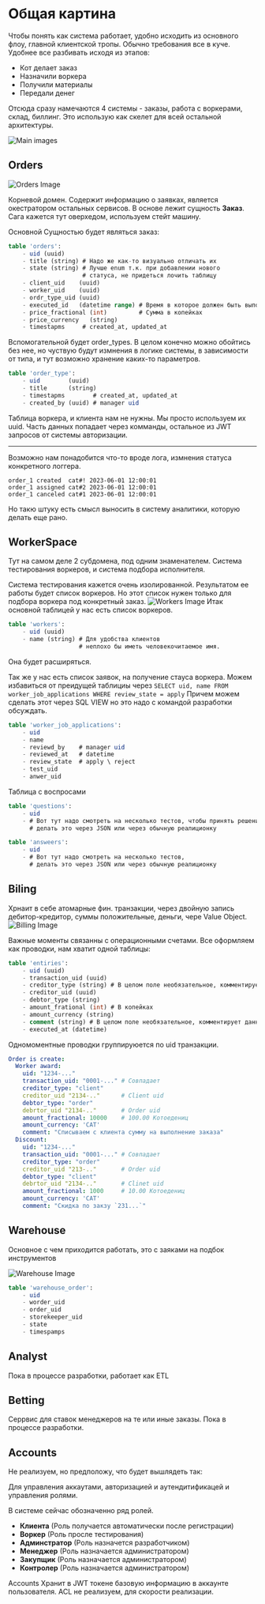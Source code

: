 
# Общая картина

Чтобы понять как система работает, удобно исходить из основного флоу, главной клиентской тропы. Обычно требования все в куче. Удобнее все разбивать исходя из этапов:

- Кот делает заказ
- Назначили воркера
- Получили материалы
- Передали денег

Отсюда сразу намечаются 4 системы - заказы, работа с воркерами,  склад, биллинг. Это использую как скелет для всей остальной архитектуры.

![Main images](images/main.jpg)


## Orders
![Orders Image](images/orders.jpg)

Корневой домен. Содержит информацию о заявках, является окестратором остальных сервисов. В основе лежит сущность **Заказ**. Сага кажется тут оверхедом, используем стейт машину.

Основной Сущностью будет являться заказ:

```sql
table 'orders':
	- uid (uuid)
	- title (string) # Надо же как-то визуально отличать их
	- state (string) # Лучше enum т.к. при добавлении нового 
					 # статуса, не придеться лочить таблицу
	- client_uid    (uuid)
	- worker_uid    (uuid)
	- ordr_type_uid (uuid)
	- executed_id   (datetime range) # Время в которое должен быть выполнен заказ
	- price_fractional (int)         # Сумма в копейках
	- price_currency   (string)
	- timestapms     # created_at, updated_at
```

Вспомогательной будет order_types. В целом конечно можно обойтись без нее, но чуствую будут измнения в логике системы, в зависимости от типа, и тут возможно хранение каких-то параметров.

```sql
table 'order_type':
	- uid        (uuid)
	- title      (string)
	- timestapms        # created_at, updated_at
	- created_by (uuid) # manager uid
```

Таблица воркера, и клиента нам не нужны. Мы просто используем их uuid. Часть данных попадает через комманды, остальное из JWT запросов от системы авторизации.

---
Возможно нам понадобится что-то вроде лога, измнения статуса конкретного логгера.

```
order_1 created  cat#! 2023-06-01 12:00:01
order_1 assigned cat#2 2023-06-01 12:00:01
order_1 canceled cat#1 2023-06-01 12:00:01
```

Но такю штуку есть смысл выносить в систему аналитики, которую делать еще рано.

## WorkerSpace

Тут на самом деле 2 субдомена, под одним знаменателем. Система тестирования воркеров, и система подбора исполнителя.

Система тестирования кажется очень изолированной. Результатом ее работы будет список воркеров. Но этот список нужен только для подбора воркера под конкретный заказ.
![Workers Image](images/workers.jpg)
Итак основной таблицей у нас есть список воркеров. 

```sql
table 'workers':
	- uid (uuid)
	- name (string) # Для удобства клиентов
	                # неплохо бы иметь человекочитаемое имя.
```

Она будет расширяться.

Так же у нас есть список заявок, на получение стауса воркера. Можем избавиться от преидущей таблициы через `SELECT uid, name FROM worker_job_applications WHERE review_state = apply` Причем можем сделать этот через SQL VIEW но это надо с командой разработки обсуждать.

```sql
table 'worker_job_applications':
	- uid
	- name
	- reviewd_by    # manager uid
	- reviewed_at   # datetime
	- review_state  # apply \ reject
	- test_uid
	- anwer_uid
```

Таблица с воспросами

```sql
table 'questions':
	- uid
	- # Вот тут надо смотреть на несколько тестов, чтобы принять решение
	  # делать это через JSON или через обычную реалиционку

table 'answeers':
	- uid
	- # Вот тут надо смотреть на несколько тестов, 
	  # делать это через JSON или через обычную реалиционку

```

## Biling 

Хрнаит в себе атомарные фин. транзакции, через двойную запись дебитор-кредитор, суммы положительные, деньги, чере Value Object.
![Billing Image](images/billing.jpg)

Важные моменты связанны с операционными счетами. Все оформляем как проводки, нам хватит одной таблицы:

```sql
table 'entiries': 
	- uid (uuid)
	- transaction_uid (uuid)
	- creditor_type (string) # В целом поле необязательное, комментирует данные
	- creditor_uid (uuid)
	- debtor_type (string)
	- amount_frational (int) # В копейках
	- amount_currency (string)
	- comment (string) # В целом поле необязательное, комментирует данные
	- executed_at (datetime)
```

Одномоментные проводки группируюется по uid транзакции.

```yaml
Order is create:
  Worker award:
    uid: "1234-..."
    transaction_uid: "0001-..." # Совпадает
    creditor_type: "client"
    creditor_uid "2134-.."      # Client uid
    debtor_type: "order"
    debrtor_uid "2134-.."       # Order uid
    amount_fractional: 10000    # 100.00 Котоедениц
    amount_currency: 'CAT' 
    comment: "Списываем с клиента сумму на выполнение заказа"
  Discount:
    uid: "1234-..."
    transaction_uid: "0001-..." # Совпадает
    creditor_type: "order"
    creditor_uid "213-.."       # Order uid
    debtor_type: "client"
    debrtor_uid "2134-.."       # Clinet uid
    amount_fractional: 1000     # 10.00 Котоедениц
    amount_currency: 'CAT' 
    comment: "Скидка по закзу `231...`"
```

## Warehouse

Основное с чем приходится работать, это с заяками на подбок инструментов

![Warehouse Image](images/warehouse.jpg)
```sql
table 'warehouse_order':
	- uid
	- worder_uid
	- order_uid
	- storekeeper_uid
	- state 
	- timespamps
```


## Analyst

Пока в процессе разработки, работает как ETL

## Betting

Серрвис для ставок менеджеров на те или иные заказы. Пока в процессе разработки.

## Accounts 

Не реализуем, но предположу, что будет вышлядеть так:

Для управления аккаутами, авторизацией и аутендитификацей и управления ролями.

В системе сейчас обозначенно ряд ролей. 

- **Клиента** (Роль получается автоматически после регистрации)
- **Воркер** (Роль просле тестирования)
- **Админстратор** (Роль назначется разработчиком)
- **Менеджер** (Роль назначается администратором)
- **Закупщик** (Роль назначается администратором)
- **Контролер** (Роль назначается администратором)

Accounts Хранит в JWT токене базовую информацию в аккаунте пользователя. ACL не реализуем, для скорости реализации.
